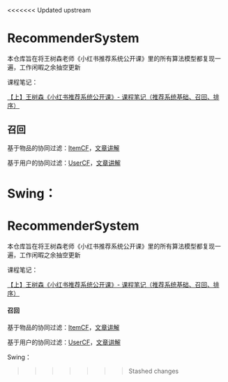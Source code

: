 <<<<<<< Updated upstream
# RecommenderSystem
本仓库旨在将王树森老师《小红书推荐系统公开课》里的所有算法模型都复现一遍，工作闲暇之余抽空更新

课程笔记：

[【上】王树森《小红书推荐系统公开课》- 课程笔记（推荐系统基础、召回、排序）](https://blog.csdn.net/qq_43629945/article/details/134109883?sharetype=blogdetail&sharerId=134109883&sharerefer=PC&sharesource=qq_43629945&spm=1011.2480.3001.8118)



## 召回

基于物品的协同过滤：[ItemCF](https://github.com/yqqCheergo/RecommenderSystem/tree/main/Recall/ItemCF)，[文章讲解](https://zhuanlan.zhihu.com/p/720477610)

基于用户的协同过滤：[UserCF](https://github.com/yqqCheergo/RecommenderSystem/tree/main/Recall/UserCF)，[文章讲解](https://zhuanlan.zhihu.com/p/720477610)

Swing：
=======
# RecommenderSystem

本仓库旨在将王树森老师《小红书推荐系统公开课》里的所有算法模型都复现一遍，工作闲暇之余抽空更新

课程笔记：

[【上】王树森《小红书推荐系统公开课》- 课程笔记（推荐系统基础、召回、排序）](https://blog.csdn.net/qq_43629945/article/details/134109883?sharetype=blogdetail&sharerId=134109883&sharerefer=PC&sharesource=qq_43629945&spm=1011.2480.3001.8118)



#### 召回

基于物品的协同过滤：[ItemCF](https://github.com/yqqCheergo/RecommenderSystem/tree/main/Recall/ItemCF)，[文章讲解](https://zhuanlan.zhihu.com/p/720477610)

基于用户的协同过滤：[UserCF](https://github.com/yqqCheergo/RecommenderSystem/tree/main/Recall/UserCF)，[文章讲解](https://zhuanlan.zhihu.com/p/720477610)

Swing：
>>>>>>> Stashed changes
